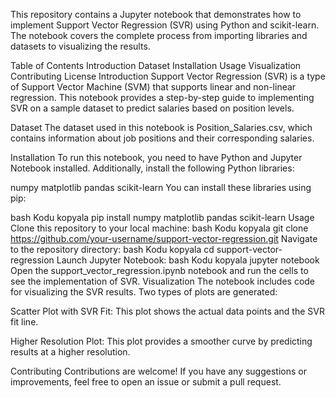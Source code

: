 This repository contains a Jupyter notebook that demonstrates how to implement Support Vector Regression (SVR) using Python and scikit-learn. The notebook covers the complete process from importing libraries and datasets to visualizing the results.

Table of Contents
Introduction
Dataset
Installation
Usage
Visualization
Contributing
License
Introduction
Support Vector Regression (SVR) is a type of Support Vector Machine (SVM) that supports linear and non-linear regression. This notebook provides a step-by-step guide to implementing SVR on a sample dataset to predict salaries based on position levels.

Dataset
The dataset used in this notebook is Position_Salaries.csv, which contains information about job positions and their corresponding salaries.

Installation
To run this notebook, you need to have Python and Jupyter Notebook installed. Additionally, install the following Python libraries:

numpy
matplotlib
pandas
scikit-learn
You can install these libraries using pip:

bash
Kodu kopyala
pip install numpy matplotlib pandas scikit-learn
Usage
Clone this repository to your local machine:
bash
Kodu kopyala
git clone https://github.com/your-username/support-vector-regression.git
Navigate to the repository directory:
bash
Kodu kopyala
cd support-vector-regression
Launch Jupyter Notebook:
bash
Kodu kopyala
jupyter notebook
Open the support_vector_regression.ipynb notebook and run the cells to see the implementation of SVR.
Visualization
The notebook includes code for visualizing the SVR results. Two types of plots are generated:

Scatter Plot with SVR Fit:
This plot shows the actual data points and the SVR fit line.

Higher Resolution Plot:
This plot provides a smoother curve by predicting results at a higher resolution.

Contributing
Contributions are welcome! If you have any suggestions or improvements, feel free to open an issue or submit a pull request.

